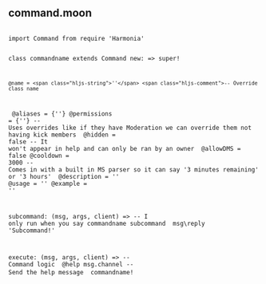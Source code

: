 
<h2>command.moon</h2>
<pre>
<code class="hljs moon">
import Command from <span class="hljs-global">require</span> <span class="hljs-string">'Harmonia'</span>

class commandname extends Command
  new: =&gt;
    super!

    @name = <span class="hljs-string">''</span> <span class="hljs-comment">-- Override class name
</span>    @aliases = {<span class="hljs-string">''</span>}
    @permissions = {<span class="hljs-string">''</span>} <span class="hljs-comment">-- Uses overrides like if they have Moderation we can override them not having kick members
</span>    @hidden = <span class="hljs-keyword">false</span> <span class="hljs-comment">-- It won't appear in help and can only be ran by an owner
</span>    @allowDMS = <span class="hljs-keyword">false</span>
    @cooldown = <span class="hljs-number">3000</span> <span class="hljs-comment">-- Comes in with a built in MS parser so it can say '3 minutes remaining' or '3 hours'
</span>
    @description = <span class="hljs-string">''</span>
    @usage = <span class="hljs-string">''</span>
    @example = <span class="hljs-string">''</span>

  subcommand: (msg, args, client) =&gt;
    <span class="hljs-comment">-- I only run when you say commandname subcommand
</span>    msg\reply <span class="hljs-string">'Subcommand!'</span>

  execute: (msg, args, client) =&gt;
    <span class="hljs-comment">-- Command logic
</span>    @help msg.channel <span class="hljs-comment">-- Send the help message
</span>
commandname!</code>
</pre>


